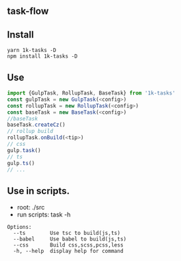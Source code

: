 ## task-flow

## Install

```shell
yarn 1k-tasks -D
npm install 1k-tasks -D
```

## Use
```javascript
import {GulpTask, RollupTask, BaseTask} from '1k-tasks'
const gulpTask = new GulpTask(<config>)
const rollupTask = new RollupTask(<config>)
const baseTask = new BaseTask(<config>)
//baseTask
baseTask.createCz()
// rollup build
rollupTask.onBuild(<tip>)
// css
gulp.task()
// ts
gulp.ts()
// ...
```

## Use in scripts.
- root: ./src
- run scripts: task -h
```
Options:
  --ts        Use tsc to build(js,ts)
  --babel     Use babel to build(js,ts)
  --css       Build css,scss,pcss,less
  -h, --help  display help for command
```
